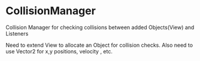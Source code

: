# CollisionManager
Collision Manager for checking collisions between added Objects(View) and Listeners

Need to extend View to allocate an Object for collision checks.
Also need to use Vector2 for x,y positions, velocity , etc.
